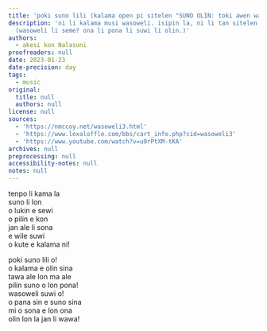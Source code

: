 ```yaml
---
title: 'poki suno lili (kalama open pi sitelen "SUNO OLIN: toki awen wasoweli")'
description: 'ni li kalama musi wasoweli. isipin la, ni li tan sitelen tawa musi.
  (wasoweli li seme? ona li pona li suwi li olin.)'
authors:
  - akesi kon Nalasuni
proofreaders: null
date: 2023-01-23
date-precision: day
tags:
  - music
original:
  title: null
  authors: null
license: null
sources:
  - 'https://nmccoy.net/wasoweli3.html'
  - 'https://www.lexaloffle.com/bbs/cart_info.php?cid=wasoweli3'
  - 'https://www.youtube.com/watch?v=u9rPtXM-tKA'
archives: null
preprocessing: null
accessibility-notes: null
notes: null
---
```

tenpo li kama la  
suno li lon  
o lukin e sewi  
o pilin e kon  
jan ale li sona  
e wile suwi  
o kute e kalama ni!

poki suno lili o!  
o kalama e olin sina  
tawa ale lon ma ale  
pilin suno o lon pona!  
wasoweli suwi o!  
o pana sin e suno sina  
mi o sona e lon ona  
olin lon la jan li wawa!
